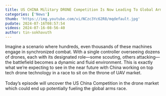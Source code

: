 ```yaml
---
title: US CHINA Military DRONE Competition Is Now Leading To Global Armed Race
categories: ['News']
thumb: 'https://img.youtube.com/vi/NCzc3Yc62R8/mqdefault.jpg'
pudate: 2024-07-16T08:57:54
videos: 2024-07-16-08-56-40
author: tin-sokhavuth
---
```

Imagine a scenario where hundreds, even thousands of these machines engage in synchronized combat. With a single controller overseeing dozens of drones, each with its designated role—some scouting, others attacking—the battlefield becomes a dynamic and fluid environment. This is exactly what we’re expecting to see in the near future with China working on top tech drone technology in a race to sit on the throne of UAV market.
<br/><br/>
Today’s episode will uncover the US China Competition in the drone market which could end up potentially fueling the global arms race.